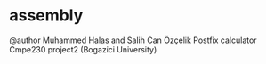 # assembly
@author Muhammed Halas and Salih Can Özçelik
Postfix calculator
Cmpe230 project2 (Bogazici University)

